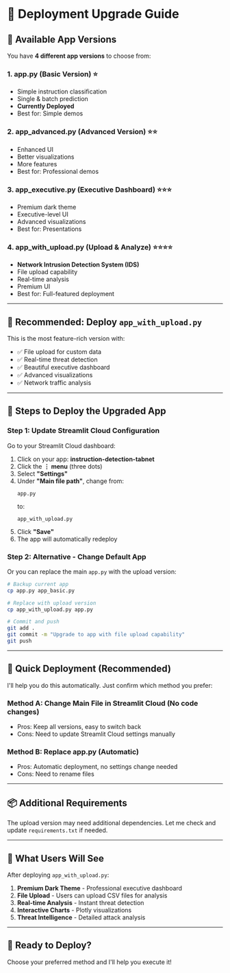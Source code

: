 # 🚀 Deployment Upgrade Guide

## 📱 Available App Versions

You have **4 different app versions** to choose from:

### 1. **app.py** (Basic Version) ⭐
- Simple instruction classification
- Single & batch prediction
- **Currently Deployed**
- Best for: Simple demos

### 2. **app_advanced.py** (Advanced Version) ⭐⭐
- Enhanced UI
- Better visualizations
- More features
- Best for: Professional demos

### 3. **app_executive.py** (Executive Dashboard) ⭐⭐⭐
- Premium dark theme
- Executive-level UI
- Advanced visualizations
- Best for: Presentations

### 4. **app_with_upload.py** (Upload & Analyze) ⭐⭐⭐⭐
- **Network Intrusion Detection System (IDS)**
- File upload capability
- Real-time analysis
- Premium UI
- Best for: Full-featured deployment

---

## 🎯 Recommended: Deploy `app_with_upload.py`

This is the most feature-rich version with:
- ✅ File upload for custom data
- ✅ Real-time threat detection
- ✅ Beautiful executive dashboard
- ✅ Advanced visualizations
- ✅ Network traffic analysis

---

## 📝 Steps to Deploy the Upgraded App

### Step 1: Update Streamlit Cloud Configuration

Go to your Streamlit Cloud dashboard:
1. Click on your app: **instruction-detection-tabnet**
2. Click the **⋮ menu** (three dots)
3. Select **"Settings"**
4. Under **"Main file path"**, change from:
   ```
   app.py
   ```
   to:
   ```
   app_with_upload.py
   ```
5. Click **"Save"**
6. The app will automatically redeploy

### Step 2: Alternative - Change Default App

Or you can replace the main `app.py` with the upload version:

```bash
# Backup current app
cp app.py app_basic.py

# Replace with upload version
cp app_with_upload.py app.py

# Commit and push
git add .
git commit -m "Upgrade to app with file upload capability"
git push
```

---

## 🔧 Quick Deployment (Recommended)

I'll help you do this automatically. Just confirm which method you prefer:

### **Method A: Change Main File in Streamlit Cloud** (No code changes)
- Pros: Keep all versions, easy to switch back
- Cons: Need to update Streamlit Cloud settings manually

### **Method B: Replace app.py** (Automatic)
- Pros: Automatic deployment, no settings change needed
- Cons: Need to rename files

---

## 📦 Additional Requirements

The upload version may need additional dependencies. Let me check and update `requirements.txt` if needed.

---

## 🎨 What Users Will See

After deploying `app_with_upload.py`:

1. **Premium Dark Theme** - Professional executive dashboard
2. **File Upload** - Users can upload CSV files for analysis
3. **Real-time Analysis** - Instant threat detection
4. **Interactive Charts** - Plotly visualizations
5. **Threat Intelligence** - Detailed attack analysis

---

## 🚀 Ready to Deploy?

Choose your preferred method and I'll help you execute it!
